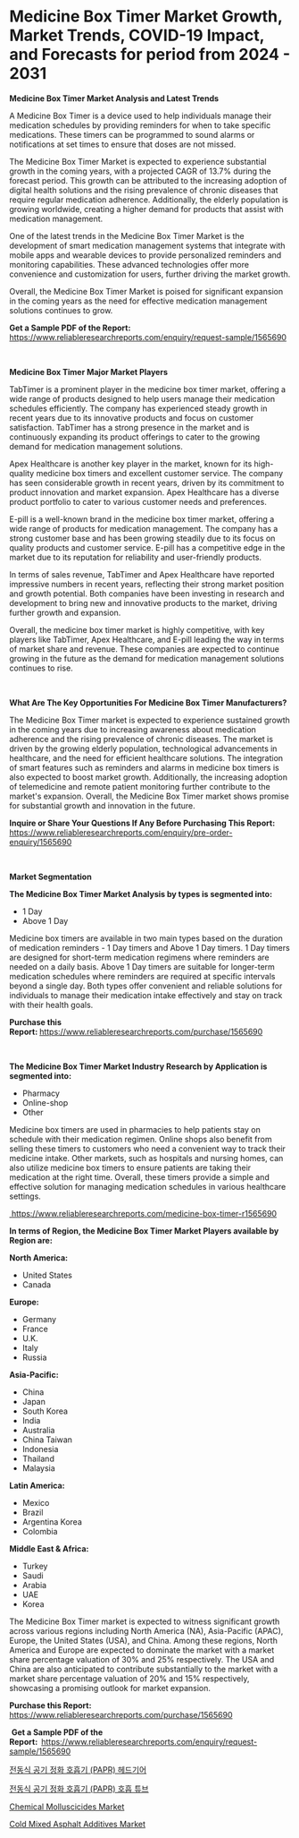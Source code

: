 <p><h1>Medicine Box Timer Market Growth, Market Trends, COVID-19 Impact, and Forecasts for period from 2024 - 2031</h1></p><p><strong>Medicine Box Timer Market Analysis and Latest Trends</strong></p>
<p><p>A Medicine Box Timer is a device used to help individuals manage their medication schedules by providing reminders for when to take specific medications. These timers can be programmed to sound alarms or notifications at set times to ensure that doses are not missed.</p><p>The Medicine Box Timer Market is expected to experience substantial growth in the coming years, with a projected CAGR of 13.7% during the forecast period. This growth can be attributed to the increasing adoption of digital health solutions and the rising prevalence of chronic diseases that require regular medication adherence. Additionally, the elderly population is growing worldwide, creating a higher demand for products that assist with medication management.</p><p>One of the latest trends in the Medicine Box Timer Market is the development of smart medication management systems that integrate with mobile apps and wearable devices to provide personalized reminders and monitoring capabilities. These advanced technologies offer more convenience and customization for users, further driving the market growth.</p><p>Overall, the Medicine Box Timer Market is poised for significant expansion in the coming years as the need for effective medication management solutions continues to grow.</p></p>
<p><strong>Get a Sample PDF of the Report:&nbsp;</strong> <a href="https://www.reliableresearchreports.com/enquiry/request-sample/1565690">https://www.reliableresearchreports.com/enquiry/request-sample/1565690</a></p>
<p>&nbsp;</p>
<p><strong>Medicine Box Timer Major Market Players</strong></p>
<p><p>TabTimer is a prominent player in the medicine box timer market, offering a wide range of products designed to help users manage their medication schedules efficiently. The company has experienced steady growth in recent years due to its innovative products and focus on customer satisfaction. TabTimer has a strong presence in the market and is continuously expanding its product offerings to cater to the growing demand for medication management solutions.</p><p>Apex Healthcare is another key player in the market, known for its high-quality medicine box timers and excellent customer service. The company has seen considerable growth in recent years, driven by its commitment to product innovation and market expansion. Apex Healthcare has a diverse product portfolio to cater to various customer needs and preferences.</p><p>E-pill is a well-known brand in the medicine box timer market, offering a wide range of products for medication management. The company has a strong customer base and has been growing steadily due to its focus on quality products and customer service. E-pill has a competitive edge in the market due to its reputation for reliability and user-friendly products.</p><p>In terms of sales revenue, TabTimer and Apex Healthcare have reported impressive numbers in recent years, reflecting their strong market position and growth potential. Both companies have been investing in research and development to bring new and innovative products to the market, driving further growth and expansion.</p><p>Overall, the medicine box timer market is highly competitive, with key players like TabTimer, Apex Healthcare, and E-pill leading the way in terms of market share and revenue. These companies are expected to continue growing in the future as the demand for medication management solutions continues to rise.</p></p>
<p>&nbsp;</p>
<p><strong>What Are The Key Opportunities For Medicine Box Timer Manufacturers?</strong></p>
<p><p>The Medicine Box Timer market is expected to experience sustained growth in the coming years due to increasing awareness about medication adherence and the rising prevalence of chronic diseases. The market is driven by the growing elderly population, technological advancements in healthcare, and the need for efficient healthcare solutions. The integration of smart features such as reminders and alarms in medicine box timers is also expected to boost market growth. Additionally, the increasing adoption of telemedicine and remote patient monitoring further contribute to the market's expansion. Overall, the Medicine Box Timer market shows promise for substantial growth and innovation in the future.</p></p>
<p><strong>Inquire or Share Your Questions If Any Before Purchasing This Report:</strong> <a href="https://www.reliableresearchreports.com/enquiry/pre-order-enquiry/1565690">https://www.reliableresearchreports.com/enquiry/pre-order-enquiry/1565690</a></p>
<p>&nbsp;</p>
<p><strong>Market Segmentation</strong></p>
<p><strong>The Medicine Box Timer Market Analysis by types is segmented into:</strong></p>
<p><ul><li>1 Day</li><li>Above 1 Day</li></ul></p>
<p><p>Medicine box timers are available in two main types based on the duration of medication reminders - 1 Day timers and Above 1 Day timers. 1 Day timers are designed for short-term medication regimens where reminders are needed on a daily basis. Above 1 Day timers are suitable for longer-term medication schedules where reminders are required at specific intervals beyond a single day. Both types offer convenient and reliable solutions for individuals to manage their medication intake effectively and stay on track with their health goals.</p></p>
<p><strong>Purchase this Report:&nbsp;</strong><a href="https://www.reliableresearchreports.com/purchase/1565690">https://www.reliableresearchreports.com/purchase/1565690</a></p>
<p>&nbsp;</p>
<p><strong>The Medicine Box Timer Market Industry Research by Application is segmented into:</strong></p>
<p><ul><li>Pharmacy</li><li>Online-shop</li><li>Other</li></ul></p>
<p><p>Medicine box timers are used in pharmacies to help patients stay on schedule with their medication regimen. Online shops also benefit from selling these timers to customers who need a convenient way to track their medicine intake. Other markets, such as hospitals and nursing homes, can also utilize medicine box timers to ensure patients are taking their medication at the right time. Overall, these timers provide a simple and effective solution for managing medication schedules in various healthcare settings.</p></p>
<p><a href="https://www.reliableresearchreports.com/medicine-box-timer-r1565690">&nbsp;https://www.reliableresearchreports.com/medicine-box-timer-r1565690</a></p>
<p><strong>In terms of Region, the Medicine Box Timer Market Players available by Region are:</strong></p>
<p>
    <p> <strong> North America: </strong>
        <ul>
            <li>United States</li>
            <li>Canada</li>
        </ul>
        </p> 
    <p> <strong> Europe: </strong>
        <ul>
            <li>Germany</li>
            <li>France</li>
            <li>U.K.</li>
            <li>Italy</li>
            <li>Russia</li>
        </ul>
        </p> 
    <p> <strong> Asia-Pacific: </strong>
        <ul>
            <li>China</li>
            <li>Japan</li>
            <li>South Korea</li>
            <li>India</li>
            <li>Australia</li>
            <li>China Taiwan</li>
            <li>Indonesia</li>
            <li>Thailand</li>
            <li>Malaysia</li>
        </ul>
        </p> 
    <p> <strong> Latin America: </strong>
        <ul>
            <li>Mexico</li>
            <li>Brazil</li>
            <li>Argentina Korea</li>
            <li>Colombia</li>
        </ul>
        </p> 
    <p> <strong> Middle East & Africa: </strong>
        <ul>
            <li>Turkey</li>
            <li>Saudi</li>
            <li>Arabia</li>
            <li>UAE</li>
            <li>Korea</li>
        </ul>
    </p>
    </p>
<p><p>The Medicine Box Timer market is expected to witness significant growth across various regions including North America (NA), Asia-Pacific (APAC), Europe, the United States (USA), and China. Among these regions, North America and Europe are expected to dominate the market with a market share percentage valuation of 30% and 25% respectively. The USA and China are also anticipated to contribute substantially to the market with a market share percentage valuation of 20% and 15% respectively, showcasing a promising outlook for market expansion.</p></p>
<p><strong>Purchase this Report: </strong><a href="https://www.reliableresearchreports.com/purchase/1565690">https://www.reliableresearchreports.com/purchase/1565690</a></p>
<p>&nbsp;<strong>Get a Sample PDF of the Report:&nbsp;&nbsp;</strong><a href="https://www.reliableresearchreports.com/enquiry/request-sample/1565690">https://www.reliableresearchreports.com/enquiry/request-sample/1565690</a></p>
<p><strong></strong></p>
<p><p><a href="https://github.com/tukangkrupk/Market-Research-Report-List-1/blob/main/2591057147068.md">전동식 공기 정화 호흡기 (PAPR) 헤드기어</a></p><p><a href="https://github.com/sarassiksa/Market-Research-Report-List-1/blob/main/1419319147069.md">전동식 공기 정화 호흡기 (PAPR) 호흡 튜브</a></p><p><a href="https://github.com/Sinjinluong3e0awx2m195k76/Market-Research-Report-List-3/blob/main/chemical-molluscicides-market.md">Chemical Molluscicides Market</a></p><p><a href="https://github.com/shotows/Market-Research-Report-List-3/blob/main/cold-mixed-asphalt-additives-market.md">Cold Mixed Asphalt Additives Market</a></p></p>